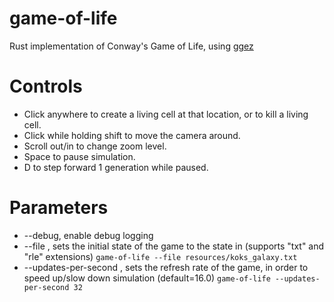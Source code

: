# game-of-life

Rust implementation of Conway's Game of Life, using [ggez](https://github.com/ggez/ggez)

# Controls

* Click anywhere to create a living cell at that location, or to kill a living cell. 
* Click while holding shift to move the camera around.
* Scroll out/in to change zoom level.
* Space to pause simulation.
* D to step forward 1 generation while paused.

# Parameters

* --debug, enable debug logging
* --file <FILE>, sets the initial state of the game to the state in <FILE> (supports "txt" and "rle" extensions)
  ```game-of-life --file resources/koks_galaxy.txt```
* --updates-per-second <FLOAT>, sets the refresh rate of the game, in order to speed up/slow down simulation (default=16.0)
  ```game-of-life --updates-per-second 32```
